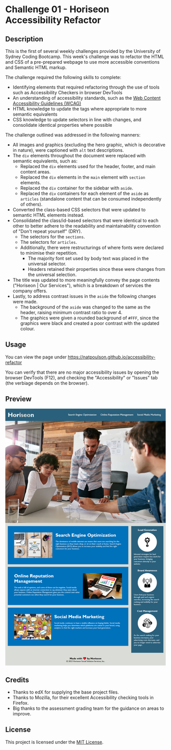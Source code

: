 # Challenge 01 - Hori**seo**n Accessibility Refactor
## Description
This is the first of several weekly challenges provided by the University of Sydney Coding Bootcamp. This week's challenge was to refactor the HTML and CSS of a pre-prepared webpage to use more accessible conventions and Semantic HTML markup.

The challenge required the following skills to complete:
- Identifying elements that required refactoring through the use of tools such as Accessibility Checkers in browser DevTools
- An understanding of accessibility standards, such as the [Web Content Accessibility Guidelines (WCAG)](https://www.w3.org/WAI/standards-guidelines/wcag/)
- HTML knowledge to update the tags where appropriate to more semantic equivalents
- CSS knowledge to update selectors in line with changes, and consolidate identical properties where possible

The challenge outlined was addressed in the following manners:
- All images and graphics (excluding the hero graphic, which is decorative in nature), were captioned with `alt` text descriptions.
- The `div` elements throughout the document were replaced with semantic equivalents, such as:
    - Replaced the `div` elements used for the header, footer, and main content areas.
    - Replaced the `div` elements in the `main` element with `section` elements.
    - Replaced the `div` container for the sidebar with `aside`.
    - Replaced the `div` containers for each element of the `aside` as `articles` (standalone content that can be consumed independently of others).
- Converted the class-based CSS selectors that were updated to semantic HTML elements instead.
- Consolidated the class/id-based selectors that were identical to each other to better adhere to the readability and maintainability convention of "Don't repeat yourself" (DRY).
    - The selectors for the `sections`.
    - The selectors for `articles`.
    - Additionally, there were restructurings of where fonts were declared to minimise their repetition.
        - The majority font set used by body text was placed in the universal selector.
        - Headers retained their properties since these were changes from the universal selection.
- The title was updated to more meaningfully convey the page contents ("Horiseon | Our Services"), which is a breakdown of services the company offers.
- Lastly, to address contrast issues in the `aside` the following changes were made.
    - The background of the `aside` was changed to the same as the header, raising minimum contrast ratio to over 4.
    - The graphics were given a rounded background of `#FFF`, since the graphics were black and created a poor contrast with the updated colour.

## Usage
You can view the page under https://natpoulson.github.io/accessibility-refactor

You can verify that there are no major accessibility issues by opening the browser DevTools (F12), and checking the "Accessibility" or "Issues" tab (the verbiage depends on the browser).

## Preview
![A screenshot of the page taken in Mozilla Firefox](./assets/preview-screenshot.jpg)

## Credits
- Thanks to edX for supplying the base project files.
- Thanks to Mozilla, for their excellent Accessibility checking tools in Firefox.
- Big thanks to the assessment grading team for the guidance on areas to improve.

## License
This project is licensed under the [MIT License](./LICENSE).